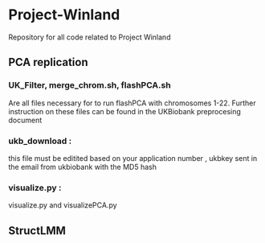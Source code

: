 # Project-Winland
Repository for all code related to Project Winland 

## PCA replication

### UK_Filter, merge_chrom.sh, flashPCA.sh 
Are all files necessary for to run flashPCA with chromosomes 1-22. Further instruction on these files can be found in the UKBiobank preprocesing document

### ukb_download :
this file must be editited based on your application number <appNum>, ukbkey sent in the email from ukbiobank with the MD5 hash
  
### visualize.py : 
 visualize.py and visualizePCA.py
  
## StructLMM 

  
